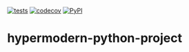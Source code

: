 [![tests](https://github.com/cjolowicz/hypermodern-python-project/workflows/tests/badge.svg)](https://github.com/cjolowicz/hypermodern-python-project/actions?workflow=tests)
[![codecov](https://codecov.io/gh/cjolowicz/hypermodern-python-project/branch/master/graph/badge.svg)](https://codecov.io/gh/cjolowicz/hypermodern-python-project)
[![PyPI](https://img.shields.io/pypi/v/hypermodern-python-project.svg)](https://pypi.org/project/hypermodern-python-project/)

# hypermodern-python-project
